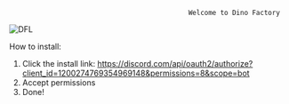                                                  Welcome to Dino Factory

![DFL](https://github.com/ard37880/Dino-Factory/assets/34947107/cc40fbd1-8e2e-4f3f-b966-8ab2bc651f92)

How to install:
1. Click the install link: https://discord.com/api/oauth2/authorize?client_id=1200274769354969148&permissions=8&scope=bot
2. Accept permissions 
3. Done!

